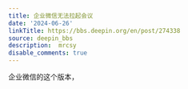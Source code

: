 ```yaml
---
title: 企业微信无法拉起会议
date: '2024-06-26'
linkTitle: https://bbs.deepin.org/en/post/274338
source: deepin_bbs
description:  mrcsy 
disable_comments: true
---
```

企业微信的这个版本，
